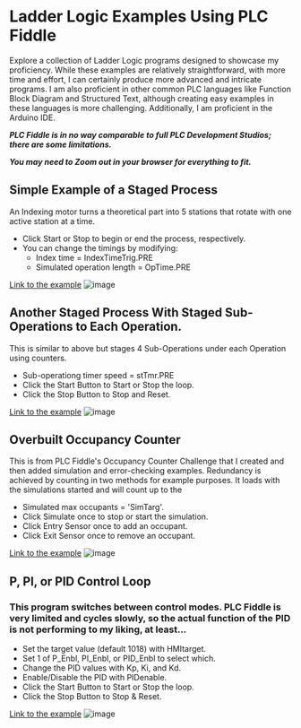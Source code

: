 # Ladder Logic Examples Using PLC Fiddle

Explore a collection of Ladder Logic programs designed to showcase my proficiency. While these examples are relatively straightforward, with more time and effort, I can certainly produce more advanced and intricate programs. I am also proficient in other common PLC languages like Function Block Diagram and Structured Text, although creating easy examples in these languages is more challenging. Additionally, I am proficient in the Arduino IDE.

***PLC Fiddle is in no way comparable to full PLC Development Studios; there are some limitations.***

***You may need to Zoom out in your browser for everything to fit.***

## Simple Example of a Staged Process
An Indexing motor turns a theoretical part into 5 stations that rotate with one active station at a time.
- Click Start or Stop to begin or end the process, respectively.
- You can change the timings by modifying:
  - Index time = IndexTimeTrig.PRE
  - Simulated operation length = OpTime.PRE


[Link to the example](https://www.plcfiddle.com:/fiddles/16401d77-b6ef-4840-9e73-e00bb098b8b4)
![image](https://github.com/Kevinthem0nk/Ladder-Logic/assets/83764173/3e8c7316-dde5-4c75-8fe0-19de272fe26a)


## Another Staged Process With Staged Sub-Operations to Each Operation.
This is similar to above but stages 4 Sub-Operations under each Operation using counters.
- Sub-operationg timer speed = stTmr.PRE
- Click the Start Button to Start or Stop the loop.
- Click the Stop Button to Stop and Reset.


[Link to the example](https://www.plcfiddle.com:/fiddles/f39047f9-c037-49ec-9c8a-b87027f8b2b3)
![image](https://github.com/Kevinthem0nk/Ladder-Logic/assets/83764173/a7d13185-17fd-4697-9f10-fc0ebb938b4c)


## Overbuilt Occupancy Counter
This is from PLC Fiddle's Occupancy Counter Challenge that I created and then added simulation and error-checking examples. Redundancy is achieved by counting in two methods for example purposes. It loads with the simulations started and will count up to the 
- Simulated max occupants = 'SimTarg'.
- Click Simulate once to stop or start the simulation. 
- Click Entry Sensor once to add an occupant.
- Click Exit Sensor once to remove an occupant.


[Link to the example](https://www.plcfiddle.com:/fiddles/b4c40fb9-eee6-4c24-b7e4-11a13a961828)
![image](https://github.com/Kevinthem0nk/Ladder-Logic/assets/83764173/ad979e19-a1fa-4c17-a6f1-500f570600f7)



## P, PI, or PID Control Loop
### This program switches between control modes. PLC Fiddle is very limited and cycles slowly, so the actual function of the PID is not performing to my liking, at least...
- Set the target value (default 1018) with HMItarget.
- Set 1 of P_Enbl, PI_Enbl, or PID_Enbl to select which.
- Change the PID values with Kp, Ki, and Kd.
- Enable/Disable the PID with PIDenable.
- Click the Start Button to Start or Stop the loop.
- Click the Stop Button to Stop & Reset.

[Link to the example](https://www.plcfiddle.com:/fiddles/6a0cfe6d-2950-4e18-b00f-34793b73b760)
![image](https://github.com/Kevinthem0nk/Ladder-Logic/assets/83764173/0a01162e-ba87-464d-9f33-8b78ada6a939)

